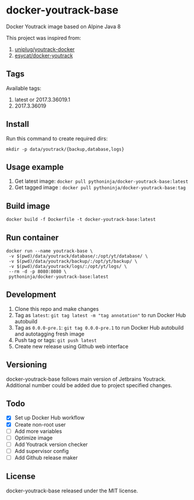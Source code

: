 # docker-youtrack-base

Docker Youtrack image based on Alpine Java 8

This project was inspired from:
1. [uniplug/youtrack-docker](https://github.com/uniplug/youtrack-docker)
2. [esycat/docker-youtrack](https://github.com/esycat/docker-youtrack)

## Tags

Available tags:
1. latest or 2017.3.36019.1
2. 2017.3.36019

## Install

Run this command to create required dirs:

```
mkdir -p data/youtrack/{backup,database,logs}
```

## Usage example

1. Get latest image: `docker pull pythoninja/docker-youtrack-base:latest`
2. Get tagged image : `docker pull pythoninja/docker-youtrack-base:tag`

## Build image

```
docker build -f Dockerfile -t docker-youtrack-base:latest
```

## Run container

```
docker run --name youtrack-base \
 -v $(pwd)/data/youtrack/database/:/opt/yt/database/ \
 -v $(pwd)/data/youtrack/backup/:/opt/yt/backup/ \
 -v $(pwd)/data/youtrack/logs/:/opt/yt/logs/ \
 --rm -d -p 8080:8080 \
 pythoninja/docker-youtrack-base:latest
```

## Development

1. Clone this repo and make changes
2. Tag as `latest`: `git tag latest -m "tag annotation"` to run Docker Hub autobuild
3. Tag as `0.0.0-pre.1`: `git tag 0.0.0-pre.1` to run Docker Hub autobuild and autotagging fresh image
4. Push tag or tags: `git push latest`
5. Create new release using Github web interface

## Versioning

docker-youtrack-base follows main version of Jetbrains Youtrack. Additional number could be added due to project specified changes.

## Todo

- [x] Set up Docker Hub workflow
- [x] Create non-root user
- [ ] Add more variables
- [ ] Optimize image
- [ ] Add Youtrack version checker
- [ ] Add supervisor config
- [ ] Add Github release maker

## License

docker-youtrack-base released under the MIT license.
